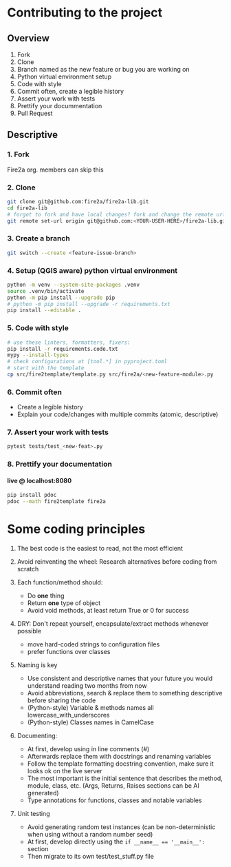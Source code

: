 # Contributing to the project
## Overview
1. Fork
2. Clone
3. Branch named as the new feature or bug you are working on
4. Python virtual environment setup
5. Code with style
6. Commit often, create a legible history
7. Assert your work with tests
8. Prettify your docummentation
9. Pull Request

## Descriptive
### 1. Fork
Fire2a org. members can skip this
### 2. Clone
```bash
git clone git@github.com:fire2a/fire2a-lib.git
cd fire2a-lib
# forgot to fork and have local changes? fork and change the remote url
git remote set-url origin git@github.com:<YOUR-USER-HERE>/fire2a-lib.git
```
### 3. Create a branch 
```bash
git switch --create <feature-issue-branch>
```
### 4. Setup (QGIS aware) python virtual environment
```bash
python -m venv --system-site-packages .venv
source .venv/bin/activate
python -m pip install --upgrade pip
# python -m pip install --upgrade -r requirements.txt
pip install --editable .
```
### 5. Code with style 
```bash
# use these linters, formatters, fixers:
pip install -r requirements.code.txt
mypy --install-types
# check configurations at [tool.*] in pyproject.toml
# start with the template
cp src/fire2template/template.py src/fire2a/<new-feature-module>.py
```
### 6. Commit often
- Create a legible history
- Explain your code/changes with multiple commits (atomic, descriptive)
### 7. Assert your work with tests
```bash
pytest tests/test_<new-feat>.py
```
### 8. Prettify your documentation 
#### live @ localhost:8080
```bash
pip install pdoc
pdoc --math fire2template fire2a
```

# Some coding principles

1. The best code is the easiest to read, not the most efficient

1. Avoid reinventing the wheel: Research alternatives before coding from scratch

1. Each function/method should:
    - Do __one__ thing 
    - Return __one__ type of object
    - Avoid void methods, at least return True or 0 for success

1. DRY: Don't repeat yourself, encapsulate/extract methods whenever possible
    - move hard-coded strings to configuration files
    - prefer functions over classes

1. Naming is key
   - Use consistent and descriptive names that your future you would understand reading two months from now
   - Avoid abbreviations, search & replace them to something descriptive before sharing the code
   - (Python-style) Variable & methods names all lowercase_with_underscores
   - (Python-style) Classes names in CamelCase

1. Documenting:
   - At first, develop using in line comments (#)
   - Afterwards replace them with docstrings and renaming variables
   - Follow the template formatting docstring convention, make sure it looks ok on the live server
   - The most important is the initial sentence that describes the method, module, class, etc. (Args, Returns, Raises sections can be AI generated)
   - Type annotations for functions, classes and notable variables

1. Unit testing
   - Avoid generating random test instances (can be non-deterministic when using without a random number seed) 
   - At first, develop directly using the `if __name__ == '__main__':` section
   - Then migrate to its own test/test_stuff.py file
